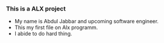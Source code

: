 ### This is a ALX project
* My name is Abdul Jabbar and upcoming software engineer.
* This my first file on Alx programm.
* I abide to do hard thing.


